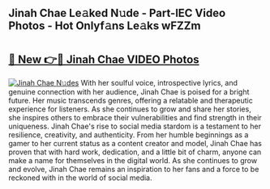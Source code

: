 ## Jinah Chae Le𝚊ked N𝚞de - Part-lEC Video Photos - Hot Onlyf𝚊ns Le𝚊ks wFZZm

# <h2><a href="http://ac12721.deff.icu/?id=Jinah+Chae">🔗 New 👉🔴 Jinah Chae VIDEO Photos</a></h2>

[![Jinah Chae N𝚞des](https://i.imgur.com/rIISA9y.gif)](http://ac12721.deff.icu/?id=Jinah+Chae)
With her soulful voice, introspective lyrics, and genuine connection with her audience, Jinah Chae is poised for a bright future. Her music transcends genres, offering a relatable and therapeutic experience for listeners. As she continues to grow and share her stories, she inspires others to embrace their vulnerabilities and find strength in their uniqueness. Jinah Chae's rise to social media stardom is a testament to her resilience, creativity, and authenticity. From her humble beginnings as a gamer to her current status as a content creator and model, Jinah Chae has proven that with hard work, dedication, and a little bit of charm, anyone can make a name for themselves in the digital world. As she continues to grow and evolve, Jinah Chae remains an inspiration to her fans and a force to be reckoned with in the world of social media.

